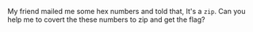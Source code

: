 My friend mailed me some hex numbers and told that, It's a `zip`. Can you help me to covert the these numbers to zip and get the flag?
